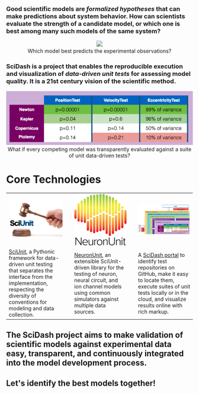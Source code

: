 ### Good scientific models are *formalized hypotheses* that can make predictions about system behavior. How can scientists evaluate the strength of a candidate model, or which one is best among many such models of the same system?

<p style="text-align: center;"><img src="https://i.ytimg.com/vi/waexG16WZrE/maxresdefault.jpg" width="700">
<br>
Which model best predicts the experimental observations?</p>

### **SciDash** is a project that enables the reproducible execution and visualization of *data-driven unit tests* for assessing model quality.  It is a 21st century vision of the scientific method.

<p style="text-align: center;"><img src="assets/score-table.png">
<br>
What if every competing model was transparently evaluated against a suite of unit data-driven tests?</p>

# **Core Technologies**

<table>
  <tr>
    <td width="33%"><a href="sciunit.html"><img src="https://raw.githubusercontent.com/scidash/assets/master/logos/sciunit.png" width="200"></a></td>
    <td>&nbsp;</td>
    <td width="33%"><a href="neuronunit.html"><img src="https://raw.githubusercontent.com/scidash/assets/master/logos/neuronunit/NeuronUnitBlack1_vertical.png" width="200"></a></td>
    <td>&nbsp;</td>
    <td width="33%"><a href="portal.html"><img src="assets/cosmo-example-crop.png" width="300"></a></td>
  </tr>
  <tr>
    <td width="33%"><a href="sciunit.html">SciUnit</a>, a Pythonic framework for data-driven unit testing that separates the interface from the implementation, respecting the diversity of conventions for modeling and data collection.</td>
    <td>&nbsp;</td>
    <td width="33%"><a href="neuronunit.html">NeuronUnit</a>, an extensible SciUnit-driven library for the testing of neuron, neural circuit, and ion channel models using common simulators against multiple data sources.</td>
    <td>&nbsp;</td>
    <td width="33%">A <a href="portal.html">SciDash portal</a> to identify test repositories on GitHub, make it easy to locate them, execute suites of unit tests locally or in the cloud, and visualize results online with rich markup.</td>
  </tr>
</table>

## The SciDash project aims to make validation of scientific models against experimental data easy, transparent, and continuously integrated into the model development process.

## Let's identify the best models together!
